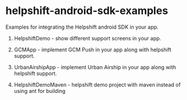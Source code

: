 helpshift-android-sdk-examples
==============================

Examples for integrating the Helpshift android SDK in your app.

1) HelpshiftDemo - show different support screens in your app.

2) GCMApp - implement GCM Push in your app along with helpshift support.

3) UrbanAirshipApp - implement Urban Airship in your app along with
helpshift support.

4) HelpshiftDemoMaven - helpshift demo project with maven instead of
using ant for building
